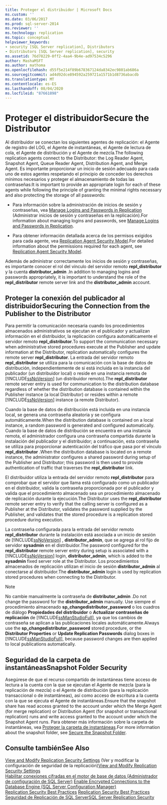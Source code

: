 ```yaml
---
title: Proteger el distribuidor | Microsoft Docs
ms.custom: ''
ms.date: 03/06/2017
ms.prod: sql-server-2014
ms.reviewer: ''
ms.technology: replication
ms.topic: conceptual
helpviewer_keywords:
- security [SQL Server replication], Distributors
- Distributors [SQL Server replication], security
ms.assetid: 76d78229-0ff2-4aa4-9b4e-ad97534c5296
author: MashaMSFT
ms.author: mathoma
ms.openlocfilehash: d55f5e214f89b678367124da8342ec9801ab686a
ms.sourcegitcommit: ad4d92dce894592a259721a1571b1d8736abacdb
ms.translationtype: MT
ms.contentlocale: es-ES
ms.lasthandoff: 08/04/2020
ms.locfileid: "87661898"
---
```

# <a name="secure-the-distributor"></a><span data-ttu-id="b35b5-102">Proteger el distribuidor</span><span class="sxs-lookup"><span data-stu-id="b35b5-102">Secure the Distributor</span></span>
  <span data-ttu-id="b35b5-103">Al distribuidor se conectan los siguientes agentes de replicación: el Agente de registro del LOG, el Agente de instantáneas, el Agente de lectura de cola, el Agente de distribución y el Agente de mezcla.</span><span class="sxs-lookup"><span data-stu-id="b35b5-103">The following replication agents connect to the Distributor: the Log Reader Agent, Snapshot Agent, Queue Reader Agent, Distribution Agent, and Merge Agent.</span></span> <span data-ttu-id="b35b5-104">Es importante proporcionar un inicio de sesión adecuado para cada uno de estos agentes respetando el principio de conceder los derechos mínimos necesarios y proteger el almacenamiento de todas las contraseñas:</span><span class="sxs-lookup"><span data-stu-id="b35b5-104">It is important to provide an appropriate login for each of these agents while following the principle of granting the minimal rights necessary and also protecting the storage of all passwords:</span></span>  
  
-   <span data-ttu-id="b35b5-105">Para información sobre la administración de inicios de sesión y contraseñas, vea [Manage Logins and Passwords in Replication](identity-and-access-control-replication.md#manage-logins-and-passwords-in-replication) (Administrar inicios de sesión y contraseñas en la replicación).</span><span class="sxs-lookup"><span data-stu-id="b35b5-105">For information about managing logins and passwords, see [Manage Logins and Passwords in Replication](identity-and-access-control-replication.md#manage-logins-and-passwords-in-replication).</span></span>  
  
-   <span data-ttu-id="b35b5-106">Para obtener información detallada acerca de los permisos exigidos para cada agente, vea [Replication Agent Security Model](replication-agent-security-model.md).</span><span class="sxs-lookup"><span data-stu-id="b35b5-106">For detailed information about the permissions required for each agent, see [Replication Agent Security Model](replication-agent-security-model.md).</span></span>  
  
 <span data-ttu-id="b35b5-107">Además de administrar correctamente los inicios de sesión y contraseñas, es importante conocer el rol del vínculo del servidor remoto **repl_distributor** y la cuenta **distributor_admin** .</span><span class="sxs-lookup"><span data-stu-id="b35b5-107">In addition to managing logins and passwords appropriately, it is important to understand the role of the **repl_distributor** remote server link and the **distributor_admin** account.</span></span>  
  
## <a name="securing-the-connection-from-the-publisher-to-the-distributor"></a><span data-ttu-id="b35b5-108">Proteger la conexión del publicador al distribuidor</span><span class="sxs-lookup"><span data-stu-id="b35b5-108">Securing the Connection from the Publisher to the Distributor</span></span>  
 <span data-ttu-id="b35b5-109">Para permitir la comunicación necesaria cuando los procedimientos almacenados administrativos se ejecutan en el publicador y actualizan información en el distribuidor, la replicación configura automáticamente el servidor remoto **repl_distributor**.</span><span class="sxs-lookup"><span data-stu-id="b35b5-109">To support the communication necessary when administrative stored procedures execute at the Publisher and update information at the Distributor, replication automatically configures the remote server **repl_distributor**.</span></span> <span data-ttu-id="b35b5-110">La entrada del servidor remoto **repl_distributor** se utiliza para la comunicación con la base de datos de distribución, independientemente de si está incluida en la instancia del publicador (un distribuidor local) o reside en una instancia remota de [!INCLUDE[ssNoVersion](../../../includes/ssnoversion-md.md)] (un distribuidor remoto).</span><span class="sxs-lookup"><span data-stu-id="b35b5-110">The **repl_distributor** remote server entry is used for communication to the distribution database regardless of whether the distribution database is contained within the Publisher instance (a local Distributor) or resides within a remote [!INCLUDE[ssNoVersion](../../../includes/ssnoversion-md.md)] instance (a remote Distributor).</span></span>  
  
 <span data-ttu-id="b35b5-111">Cuando la base de datos de distribución está incluida en una instancia local, se genera una contraseña aleatoria y se configura automáticamente.</span><span class="sxs-lookup"><span data-stu-id="b35b5-111">When the distribution database is contained on a local instance, a random password is generated and configured automatically.</span></span> <span data-ttu-id="b35b5-112">Cuando la base de datos de distribución se encuentra en una instancia remota, el administrador configura una contraseña compartida durante la instalación del publicador y el distribuidor; a continuación, esta contraseña se utiliza para proporcionar autenticación del tráfico que pasa por el vínculo **repl_distributor** .</span><span class="sxs-lookup"><span data-stu-id="b35b5-112">When the distribution database is located on a remote instance, the administrator configures a shared password during setup of the Publisher and Distributor; this password is then used to provide authentication of traffic that traverses the **repl_distributor** link.</span></span>  
  
 <span data-ttu-id="b35b5-113">El distribuidor utiliza la entrada del servidor remoto **repl_distributor** para comprobar que el servidor que llama está configurado como un publicador en el distribuidor, valida la contraseña proporcionada por el publicador y valida que el procedimiento almacenado sea un procedimiento almacenado de replicación durante la ejecución.</span><span class="sxs-lookup"><span data-stu-id="b35b5-113">The Distributor uses the **repl_distributor** remote server entry to verify that the calling server is configured as a Publisher at the Distributor, validates the password supplied by the Publisher, and validates that the stored procedure is a replication stored procedure during execution.</span></span>  
  
 <span data-ttu-id="b35b5-114">La contraseña configurada para la entrada del servidor remoto **repl_distributor** durante la instalación está asociada a un inicio de sesión de [!INCLUDE[ssNoVersion](../../../includes/ssnoversion-md.md)] , **distributor_admin**, que se agrega al rol fijo de servidor **sysadmin** en el distribuidor.</span><span class="sxs-lookup"><span data-stu-id="b35b5-114">The password configured for the **repl_distributor** remote server entry during setup is associated with a [!INCLUDE[ssNoVersion](../../../includes/ssnoversion-md.md)] login, **distributor_admin**, which is added to the **sysadmin** fixed server role at the Distributor.</span></span> <span data-ttu-id="b35b5-115">Los procedimientos almacenados de replicación utilizan el inicio de sesión **distributor_admin** al conectarse al distribuidor.</span><span class="sxs-lookup"><span data-stu-id="b35b5-115">The **distributor_admin** login is used by replication stored procedures when connecting to the Distributor.</span></span>  
  
> [!NOTE]  
>  <span data-ttu-id="b35b5-116">No cambie manualmente la contraseña de **distributor_admin** .</span><span class="sxs-lookup"><span data-stu-id="b35b5-116">Do not change the password for the **distributor_admin** manually.</span></span> <span data-ttu-id="b35b5-117">Use siempre el procedimiento almacenado **sp_changedistributor_password** o los cuadros de diálogo **Propiedades del distribuidor** o **Actualizar contraseñas de replicación** de [!INCLUDE[ssManStudioFull](../../../includes/ssmanstudiofull-md.md)], ya que los cambios de contraseña se aplican a las publicaciones locales automáticamente.</span><span class="sxs-lookup"><span data-stu-id="b35b5-117">Always use the **sp_changedistributor_password** stored procedure, or the **Distributor Properties** or **Update Replication Passwords** dialog boxes in [!INCLUDE[ssManStudioFull](../../../includes/ssmanstudiofull-md.md)], because password changes are then applied to local publications automatically.</span></span>  
  
## <a name="snapshot-folder-security"></a><span data-ttu-id="b35b5-118">Seguridad de la carpeta de instantáneas</span><span class="sxs-lookup"><span data-stu-id="b35b5-118">Snapshot Folder Security</span></span>  
 <span data-ttu-id="b35b5-119">Asegúrese de que el recurso compartido de instantáneas tiene acceso de lectura a la cuenta con la que se ejecutan el Agente de mezcla (para la replicación de mezcla) o el Agente de distribución (para la replicación transaccional o de instantáneas), así como acceso de escritura a la cuenta con la que se ejecuta el Agente de instantáneas.</span><span class="sxs-lookup"><span data-stu-id="b35b5-119">Ensure that the snapshot share has read access granted to the account under which the Merge Agent (for merge replication) or Distribution Agent (for snapshot or transactional replication) runs and write access granted to the account under which the Snapshot Agent runs.</span></span> <span data-ttu-id="b35b5-120">Para obtener más información sobre la carpeta de instantáneas, vea [Proteger la carpeta de instantáneas](secure-the-snapshot-folder.md).</span><span class="sxs-lookup"><span data-stu-id="b35b5-120">For more information about the snapshot folder, see [Secure the Snapshot Folder](secure-the-snapshot-folder.md).</span></span>  
  
## <a name="see-also"></a><span data-ttu-id="b35b5-121">Consulte también</span><span class="sxs-lookup"><span data-stu-id="b35b5-121">See Also</span></span>  
 <span data-ttu-id="b35b5-122">[View and Modify Replication Security Settings](view-and-modify-replication-security-settings.md)  (Ver y modificar la configuración de seguridad de la replicación)</span><span class="sxs-lookup"><span data-stu-id="b35b5-122">[View and Modify Replication Security Settings](view-and-modify-replication-security-settings.md) </span></span>  
 <span data-ttu-id="b35b5-123">[Habilitar conexiones cifradas en el motor de base de datos &#40;Administrador de configuración de SQL Server&#41;](../../../database-engine/configure-windows/enable-encrypted-connections-to-the-database-engine.md) </span><span class="sxs-lookup"><span data-stu-id="b35b5-123">[Enable Encrypted Connections to the Database Engine &#40;SQL Server Configuration Manager&#41;](../../../database-engine/configure-windows/enable-encrypted-connections-to-the-database-engine.md) </span></span>  
 <span data-ttu-id="b35b5-124">[Replication Security Best Practices](replication-security-best-practices.md) </span><span class="sxs-lookup"><span data-stu-id="b35b5-124">[Replication Security Best Practices](replication-security-best-practices.md) </span></span>  
 [<span data-ttu-id="b35b5-125">Seguridad de Replicación de SQL Server</span><span class="sxs-lookup"><span data-stu-id="b35b5-125">SQL Server Replication Security</span></span>](view-and-modify-replication-security-settings.md)  
  
  
